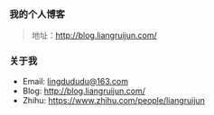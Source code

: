 ### 我的个人博客
> 地址：http://blog.liangruijun.com/

### 关于我
* Email: lingdududu@163.com  
* Blog: http://blog.liangruijun.com/
* Zhihu: https://www.zhihu.com/people/liangruijun


